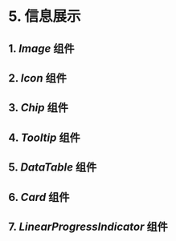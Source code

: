 # 5. 信息展示

## 1. _Image_ 组件

## 2. _Icon_ 组件

## 3. _Chip_ 组件

## 4. _Tooltip_ 组件

## 5. _DataTable_ 组件

## 6. _Card_ 组件

## 7. _LinearProgressIndicator_ 组件

